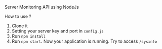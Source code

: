 Server Monitoring API using NodeJs

How to use ?
1. Clone it
2. Setting your server key and port in `config.js`
3. Run `npm install`
4. Run `npm start`. Now your application is running. Try to access `/sysinfo`